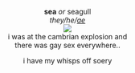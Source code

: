 <p align="center">
 <b>sea</b> <i>or</i> seagull<br>
   <i>they/he/<a href="http://my.pronoun.is/ae/" target="_blank" rel="noopener noreferrer">ae</a></i><br>
 <img src="https://cdn.discordapp.com/attachments/640704471042883654/996441576085663744/IMG_4835.gif"><br>
 i was at the cambrian explosion and<br> there was gay sex everywhere..<br>
 </p>
 <p align="center">
  i have my whisps off soery
</p>
